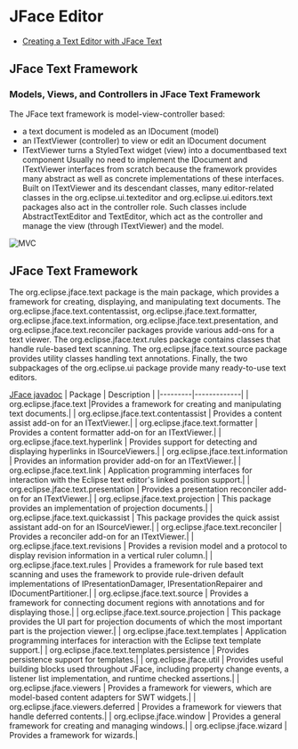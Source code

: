 # JFace Editor
- [Creating a Text Editor with JFace Text](https://flylib.com/books/en/1.70.1/creating_a_text_editor_with_jface_text.html)

## JFace Text Framework
### Models, Views, and Controllers in JFace Text Framework
The JFace text framework is model-view-controller based: 
- a text document is modeled as an IDocument (model)
- an ITextViewer (controller) to view or edit an IDocument document
- ITextViewer turns a StyledText widget (view) into a documentbased text component
Usually no need to implement the IDocument and ITextViewer interfaces from scratch because the framework provides many abstract as well as concrete implementations of these interfaces. Built on ITextViewer and its descendant classes, many editor-related classes in the org.eclipse.ui.texteditor and org.eclipse.ui.editors.text packages also act in the controller role. Such classes include AbstractTextEditor and TextEditor, which act as the controller and manage the view (through ITextViewer) and the model.

![MVC](https://flylib.com/books/1/70/1/html/2/images/fig20-1.jpg)


## JFace Text Framework
The org.eclipse.jface.text package is the main package, which provides a framework for creating, displaying, and manipulating text documents. The org.eclipse.jface.text.contentassist, org.eclipse.jface.text.formatter, org.eclipse.jface.text.information, org.eclipse.jface.text.presentation, and org.eclipse.jface.text.reconciler packages provide various add-ons for a text viewer. The org.eclipse.jface.text.rules package contains classes that handle rule-based text scanning. The org.eclipse.jface.text.source package provides utility classes handling text annotations. Finally, the two subpackages of the org.eclipse.ui package provide many ready-to-use text editors.

[JFace javadoc](https://www.ibm.com/docs/en/rsar/9.5?topic=SS5JSH_9.5.0/org.eclipse.platform.doc.isv/reference/api/org/eclipse/e4/core/contexts/class-use/RunAndTrack.html)
| Package | Description |
|---------|-------------|
| org.eclipse.jface.text 	|Provides a framework for creating and manipulating text documents.|
| org.eclipse.jface.text.contentassist 	| Provides a content assist add-on for an ITextViewer.| 
| org.eclipse.jface.text.formatter 	| Provides a content formatter add-on for an ITextViewer.| 
| org.eclipse.jface.text.hyperlink 	| Provides support for detecting and displaying hyperlinks in ISourceViewers.| 
| org.eclipse.jface.text.information 	| Provides an information provider add-on for an ITextViewer.| 
| org.eclipse.jface.text.link 	| Application programming interfaces for interaction with the Eclipse text editor's linked position support.| 
| org.eclipse.jface.text.presentation 	| Provides a presentation reconciler add-on for an ITextViewer.| 
| org.eclipse.jface.text.projection 	| This package provides an implementation of projection documents.| 
| org.eclipse.jface.text.quickassist 	| This package provides the quick assist assistant add-on for an ISourceViewer.| 
| org.eclipse.jface.text.reconciler 	| Provides a reconciler add-on for an ITextViewer.| 
| org.eclipse.jface.text.revisions 	| Provides a revision model and a protocol to display revision information in a vertical ruler column.| 
| org.eclipse.jface.text.rules 	| Provides a framework for rule based text scanning and uses the framework to provide rule-driven default implementations of IPresentationDamager, IPresentationRepairer and IDocumentPartitioner.| 
| org.eclipse.jface.text.source 	| Provides a framework for connecting document regions with annotations and for displaying those.| 
| org.eclipse.jface.text.source.projection 	| This package provides the UI part for projection documents of which the most important part is the projection viewer.| 
| org.eclipse.jface.text.templates 	| Application programming interfaces for interaction with the Eclipse text template support.| 
| org.eclipse.jface.text.templates.persistence 	| Provides persistence support for templates.| 
| org.eclipse.jface.util 	| Provides useful building blocks used throughout JFace, including property change events, a listener list implementation, and runtime checked assertions.| 
| org.eclipse.jface.viewers 	| Provides a framework for viewers, which are model-based content adapters for SWT widgets.| 
| org.eclipse.jface.viewers.deferred 	| Provides a framework for viewers that handle deferred contents.| 
| org.eclipse.jface.window 	| Provides a general framework for creating and managing windows.| 
| org.eclipse.jface.wizard 	| Provides a framework for wizards.| 
